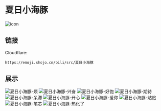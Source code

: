 # 夏日小海豚
![icon](https://emoji.shojo.cn/bili/src/夏日小海豚/icon.png)
## 链接
Cloudflare:
```
https://emoji.shojo.cn/bili/src/夏日小海豚
```
## 展示
![夏日小海豚-烦](https://emoji.shojo.cn/bili/src/夏日小海豚/夏日小海豚-烦.png)
![夏日小海豚-兴奋](https://emoji.shojo.cn/bili/src/夏日小海豚/夏日小海豚-兴奋.png)
![夏日小海豚-好饱](https://emoji.shojo.cn/bili/src/夏日小海豚/夏日小海豚-好饱.png)
![夏日小海豚-期待](https://emoji.shojo.cn/bili/src/夏日小海豚/夏日小海豚-期待.png)
![夏日小海豚-呆滞](https://emoji.shojo.cn/bili/src/夏日小海豚/夏日小海豚-呆滞.png)
![夏日小海豚-开心](https://emoji.shojo.cn/bili/src/夏日小海豚/夏日小海豚-开心.png)
![夏日小海豚-爱你](https://emoji.shojo.cn/bili/src/夏日小海豚/夏日小海豚-爱你.png)
![夏日小海豚-贴贴](https://emoji.shojo.cn/bili/src/夏日小海豚/夏日小海豚-贴贴.png)
![夏日小海豚-笔芯](https://emoji.shojo.cn/bili/src/夏日小海豚/夏日小海豚-笔芯.png)
![夏日小海豚-热化了](https://emoji.shojo.cn/bili/src/夏日小海豚/夏日小海豚-热化了.png)
